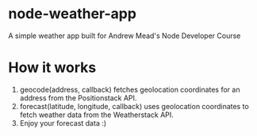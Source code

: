 # node-weather-app
A simple weather app built for Andrew Mead's Node Developer Course

# How it works

1. geocode(address, callback) fetches geolocation coordinates for an address from the Positionstack API.
2. forecast(latitude, longitude, callback) uses geolocation coordinates to fetch weather data from the Weatherstack API.
3. Enjoy your forecast  data :)
